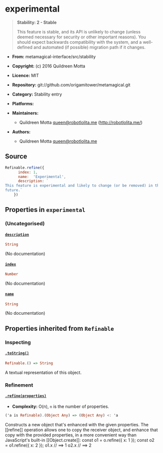 

# experimental





> 
> **Stability: 2 - Stable**
> 
> This feature is stable, and its API is unlikely to change (unless deemed
> necessary for security or other important reasons). You should expect
> backwards compatibility with the system, and a well-defined and automated
> (if possible) migration path if it changes.
> 


  - **From:**
    metamagical-interface/src/stability
  - **Copyright:**
    (c) 2016 Quildreen Motta
  - **Licence:**
    MIT
  - **Repository:**
    git://github.com/origamitower/metamagical.git
  - **Category:**
    Stability entry
  - **Platforms:**
    
  - **Maintainers:**
      - Quildreen Motta <queen@robotlolita.me> (http://robotlolita.me/)
  - **Authors:**
      - Quildreen Motta <queen@robotlolita.me>





## Source


```javascript
Refinable.refine({
      index: 1,
      name:  'Experimental',
      description: `
This feature is experimental and likely to change (or be removed) in the
future.`
    })
```




## Properties in `experimental`




### (Uncategorised)




#### [`description`](experimental/description)



```haskell
String
```

(No documentation)



#### [`index`](experimental/index)



```haskell
Number
```

(No documentation)



#### [`name`](experimental/name)



```haskell
String
```

(No documentation)






## Properties inherited from `Refinable`




### Inspecting




#### [`.toString()`](experimental/toString)



```haskell
Refinable.() => String
```

A textual representation of this object.





### Refinement




#### [`.refine(properties)`](experimental/refine)

  - **Complexity:**
    O(n), `n` is the number of properties.

```haskell
('a is Refinable).(Object Any) => (Object Any) <: 'a
```

Constructs a new object that's enhanced with the given properties.
The [[refine]] operation allows one to copy the receiver object,
and enhance that copy with the provided properties, in a more
convenient way than JavaScript's built-in [[Object.create]]:
    const o1 = o.refine({ x: 1 });
    const o2 = o1.refine({ x: 2 });
    o1.x  // ==> 1
    o2.x  // ==> 2







